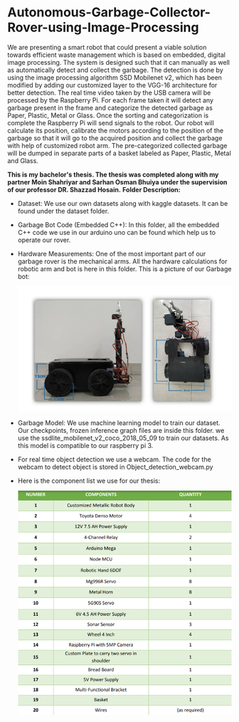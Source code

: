 # Autonomous-Garbage-Collector-Rover-using-Image-Processing
 We are presenting a smart robot that could present a viable solution towards efficient waste management which is based on embedded, digital image processing. The system is designed such that it can manually as well as automatically detect and collect the garbage. The detection is done by using the image processing algorithm SSD Mobilenet v2, which has been modified by adding our customized layer to the VGG-16 architecture for better detection. The real time video taken by the USB camera will be processed by the Raspberry Pi. For each frame taken it will detect any garbage present in the frame and categorize the detected garbage as Paper, Plastic, Metal or Glass. Once the sorting and categorization is complete the Raspberry Pi will send signals to the robot. Our robot will calculate its position, calibrate the motors according to the position of the garbage so that it will go to the acquired position and collect the garbage with help of customized robot arm. The pre-categorized collected garbage will be dumped in separate parts of a basket labeled as Paper, Plastic, Metal and Glass.

 **This is my bachelor's thesis. The thesis was completed along with my partner Moin Shahriyar and Sarhan Osman Bhuiya under the supervision of our professor DR. Shazzad Hosain.**
 **Folder Description:**
 - Dataset: We use our own datasets along with kaggle datasets. It can be found under the dataset folder.
 - Garbage Bot Code (Embedded C++): In this folder, all the embedded C++ code we use in our arduino uno can be found which help us to operate our rover.
 - Hardware Measurements: One of the most important part of our garbage rover is the mechanical arms. All the hardware calculations for robotic arm and bot is here in this folder.
   This is a picture of our Garbage bot:
   
   ![ss1](https://github.com/farjana0721/Autonomous-Garbage-Collector-Rover-using-Image-Processing/blob/main/ss1.PNG)

 - Garbage Model: We use machine learning model to train our dataset. Our checkpoints, frozen inference graph files are inside this folder. we use the ssdlite_mobilenet_v2_coco_2018_05_09 to train our datasets. As this model is compatible to our raspberry pi 3.
 - For real time object detection we use a webcam. The code for the webcam to detect object is stored in Object_detection_webcam.py
 - Here is the component list we use for our thesis:
   
   ![ss1](https://github.com/farjana0721/Autonomous-Garbage-Collector-Rover-using-Image-Processing/blob/main/ss2.PNG)
 
